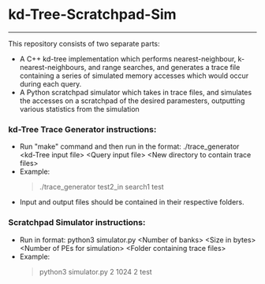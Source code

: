 # kd-Tree-Scratchpad-Sim
---
This repository consists of two separate parts: 
- A C++ kd-tree implementation which performs nearest-neighbour, k-nearest-neighbours, and range searches, and generates a trace file containing a series of simulated memory accesses which would occur during each query.
- A Python scratchpad simulator which takes in trace files, and simulates the accesses on a scratchpad of the desired paramesters, outputting various statistics from the simulation

### kd-Tree Trace Generator instructions:
- Run "make" command and then run in the format:
  ./trace_generator \<kd-Tree input file\>    \<Query input file\>    \<New directory to contain trace files\>  
- Example: 
  > ./trace_generator test2_in search1 test
- Input and output files should be contained in their respective folders.

### Scratchpad Simulator instructions:
- Run in format:
  python3 simulator.py \<Number of banks\>  \<Size in bytes\>  \<Number of PEs for simulation\>  \<Folder containing trace files\>  
- Example:  
  > python3 simulator.py 2 1024 2 test
